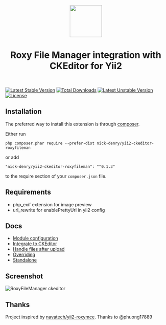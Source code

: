 <p align="center">
    <a href="https://github.com/yiisoft" target="_blank">
        <img src="https://avatars0.githubusercontent.com/u/993323" height="100px">
    </a>
    <h1 align="center">Roxy File Manager integration with CKEditor for Yii2</h1>
    <br>
</p>

[![Latest Stable Version](https://poser.pugx.org/nick-denry/yii2-ckeditor-roxyfileman/v/stable)](https://packagist.org/packages/nick-denry/yii2-ckeditor-roxyfileman) [![Total Downloads](https://poser.pugx.org/nick-denry/yii2-ckeditor-roxyfileman/downloads)](https://packagist.org/packages/nick-denry/yii2-ckeditor-roxyfileman) [![Latest Unstable Version](https://poser.pugx.org/nick-denry/yii2-ckeditor-roxyfileman/v/unstable)](https://packagist.org/packages/nick-denry/yii2-ckeditor-roxyfileman) [![License](https://poser.pugx.org/nick-denry/yii2-ckeditor-roxyfileman/license)](https://packagist.org/packages/nick-denry/yii2-ckeditor-roxyfileman) 

Installation
------------

The preferred way to install this extension is through [composer](http://getcomposer.org/download/).

Either run

```
php composer.phar require --prefer-dist nick-denry/yii2-ckeditor-roxyfileman
```

or add

```
"nick-denry/yii2-ckeditor-roxyfileman": "^0.1.3"
```

to the require section of your `composer.json` file.

Requirements
------------
*  php_exif extension for image preview
*  url_rewrite for enablePrettyUrl in yii2 config

Docs
---
*  [Module configuration](docs/module.md)
*  [Integrate to CKEditor](docs/ckeditor.md)
*  [Handle files after upload](docs/events.md)
*  [Overriding](docs/overriding.md)
*  [Standalone](docs/standalone.md)

Screenshot
---
![RoxyFileManager ckeditor](docs/screenshot.png)

Thanks
---
Project inspired by [navatech/yii2-roxymce](https://github.com/navatech/yii2-roxymce/). Thanks to @phuong17889
